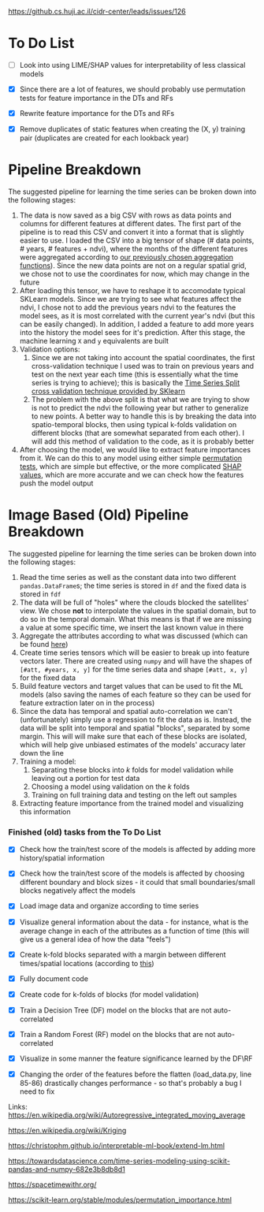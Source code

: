https://github.cs.huji.ac.il/cidr-center/leads/issues/126
# To Do List 
- [ ] Look into using LIME/SHAP values for interpretability of less classical models
- [x] Since there are a lot of features, we should probably use permutation tests for feature importance in the DTs and RFs
- [x] Rewrite feature importance for the DTs and RFs
- [x] Remove duplicates of static features when creating the (X, y) training pair (duplicates are created for each lookback year)


# Pipeline Breakdown
The suggested pipeline for learning the time series can be broken down into the following stages:
1. The data is now saved as a big CSV with rows as data points and columns for different features at different dates. The first part of the pipeline is to read this CSV and convert it into a format that is slightly easier to use. I loaded the CSV into a big tensor of shape (# data points, # years, # features + ndvi), where the months of the different features were aggregated according to [our previously chosen aggregation functions](https://docs.google.com/spreadsheets/d/188OjODdWSf7AR1he4f3eu2v0kSG8JEa1_swgaAjGCxQ/edit#gid=0)). Since the new data points are not on a regular spatial grid, we chose not to use the coordinates for now, which may change in the future
2. After loading this tensor, we have to reshape it to accomodate typical SKLearn models. Since we are trying to see what features affect the ndvi, I chose not to add the previous years ndvi to the features the model sees, as it is most correlated with the current year's ndvi (but this can be easily changed). In addition, I added a feature to add more years into the history the model sees for it's prediction. After this stage, the machine learning `X` and `y` equivalents are built
3. Validation options:
    1. Since we are not taking into account the spatial coordinates, the first cross-validation technique I used was to train on previous years and test on the next year each time (this is essentially what the time series is trying to achieve); this is basically the [Time Series Split cross validation technique provided by SKlearn](https://scikit-learn.org/stable/modules/generated/sklearn.model_selection.TimeSeriesSplit.html)
    2. The problem with the above split is that what we are trying to show is not to predict the ndvi the following year but rather to generalize to new points. A better way to handle this is by breaking the data into spatio-temporal blocks, then using typical k-folds validation on different blocks (that are somewhat separated from each other). I will add this method of validation to the code, as it is probably better
4. After choosing the model, we would like to extract feature importances from it. We can do this to any model using either simple [permutation tests](https://scikit-learn.org/stable/modules/permutation_importance.html), which are simple but effective, or the more complicated [SHAP values](https://christophm.github.io/interpretable-ml-book/shap.html), which are more accurate and we can check how the features push the model output


# Image Based (Old) Pipeline Breakdown
The suggested pipeline for learning the time series can be broken down into the following stages:
1. Read the time series as well as the constant data into two different ```pandas.DataFrame```s; the time series is 
stored in ```df``` and the fixed data is stored in ```fdf```
2. The data will be full of "holes" where the clouds blocked the satellites' view. We chose **not** to interpolate the 
values in the spatial domain, but to do so in the temporal domain. What this means is that if we are missing a value at
some specific time, we insert the last known value in there
3. Aggregate the attributes according to what was discussed (which can be found 
[here](https://docs.google.com/spreadsheets/d/188OjODdWSf7AR1he4f3eu2v0kSG8JEa1_swgaAjGCxQ/edit#gid=0))
4. Create time series tensors which will be easier to break up into feature vectors later. There are created using 
`numpy` and will have the shapes of `[#att, #years, x, y]` for the time series data and shape `[#att, x, y]` for the
fixed data
5. Build feature vectors and target values that can be used to fit the ML models (also saving the names of 
each feature so they can be used for feature extraction later on in the process)
6. Since the data has temporal and spatial auto-correlation we can't (unfortunately) simply use a regression to fit the 
data as is. Instead, the data will be split into temporal and spatial "blocks", separated by some margin. This will 
will make sure that each of these blocks are isolated, which will help give unbiased estimates of the models' accuracy
later down the line
7. Training a model:
    1. Separating these blocks into _k_ folds for model validation while leaving out a portion for test data
    2. Choosing a model using validation on the _k_ folds
    3. Training on full training data and testing on the left out samples
8. Extracting feature importance from the trained model and visualizing this information  

### Finished (old) tasks from the To Do List 
- [x] Check how the train/test score of the models is affected by adding more history/spatial information
- [x] Check how the train/test score of the models is affected by choosing different boundary and block sizes - it could that small boundaries/small blocks negatively affect the models
- [x] Load image data and organize according to time series
- [x] Visualize general information about the data - for instance, what is the average change in each of the attributes 
as a function of time (this will give us a general idea of how the data "feels")
- [x] Create k-fold blocks separated with a margin between different times/spatial locations (according 
to [this](https://onlinelibrary.wiley.com/doi/10.1111/ecog.02881))
- [x] Fully document code 
- [x] Create code for k-folds of blocks (for model validation)
- [x] Train a Decision Tree (DF) model on the blocks that are not auto-correlated
- [x] Train a Random Forest (RF) model on the blocks that are not auto-correlated
- [x] Visualize in some manner the feature significance learned by the DF\RF 
- [x] Changing the order of the features before the flatten (load_data.py, line 85-86) drastically changes performance - so that's probably a bug I need to fix



Links:
https://en.wikipedia.org/wiki/Autoregressive_integrated_moving_average

https://en.wikipedia.org/wiki/Kriging

https://christophm.github.io/interpretable-ml-book/extend-lm.html

https://towardsdatascience.com/time-series-modeling-using-scikit-pandas-and-numpy-682e3b8db8d1

https://spacetimewithr.org/

https://scikit-learn.org/stable/modules/permutation_importance.html
